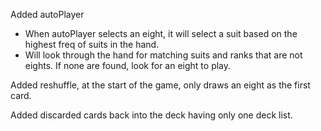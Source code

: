 


Added autoPlayer

- When autoPlayer selects an eight, it will select 
a suit based on the highest freq of suits in the hand.
- Will look through the hand for matching suits and ranks that are not eights. If none are found, look for an eight to 
  play. 

Added reshuffle, at the start of the game, only draws an eight as the first card.

Added discarded cards back into the deck having only one deck list.
